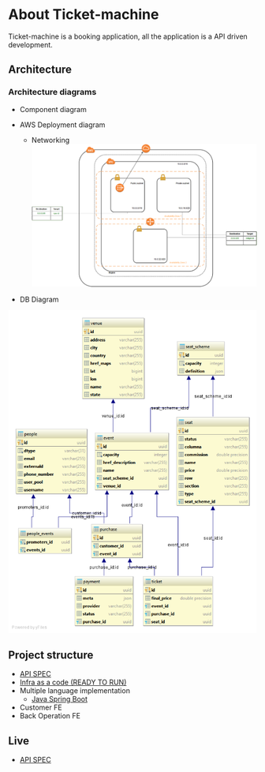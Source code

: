 # About Ticket-machine

Ticket-machine is a booking application, all the application is a API driven development.

## Architecture 

### Architecture diagrams
* Component diagram
* AWS Deployment diagram

  * Networking
  ![alt text][network]
  
* DB Diagram

![alt text][db-schema]

[db-schema]: doc/images/db-schema.png "db-schema"
[network]: doc/images/network.png "network"
## Project structure

* [API SPEC](api-doc)
* [Infra as a code (READY TO RUN)](infra)
* Multiple language implementation
	* [Java Spring Boot](implementation/java) 
* Customer FE
* Back Operation FE

## Live 

* [API SPEC](https://atoms-one-api-proposal.s3.us-west-2.amazonaws.com/proposal-api/index.html)

